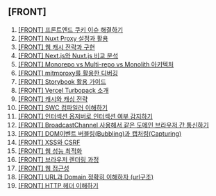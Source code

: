 ## [FRONT]

1. [[FRONT] 프론트엔드 쿠키 이슈 해결하기](/cookie/2024/08/22/front-cookie-issue/)
2. [[FRONT] Nuxt Proxy 설정과 활용](/proxy/cros/2024/08/30/nuxt-proxy/)
3. [[FRONT] 웹 캐시 전략과 구현](/cache/2024/09/03/web-cache/)
4. [[FRONT] Next.js와 Nuxt.js 비교 분석](/nextvsnuxt/2024/09/05/next-vs-nuxt/)
5. [[FRONT] Monorepo vs Multi-repo vs Monolith 아키텍처](/monorepo/multi-repo/monolith/2024/09/20/monorepo_multi-repo_monolith/)
6. [[FRONT] mitmproxy를 활용한 디버깅](/mitmproxy/2024/10/03/mitmproxy/)
7. [[FRONT] Storybook 활용 가이드](/StoryBook/2024/10/05/storybook/)
8. [[FRONT] Vercel Turbopack 소개](/bundler/2024/10/08/vercel_terbopack/)
9. [[FRONT] 캐시와 캐싱 전략](/caching/cache/2024/10/09/cache_caching/)
10. [[FRONT] SWC 컴파일러 이해하기](/swc/2024/10/17/swc/)
11. [[FRONT] 인터섹션 옵저버로 인터섹션 여부 감지하기](/front/2024/11/12/intersection-observer/)
12. [[FRONT] BroadcastChannel 사용해서 같은 도메인 브라우저 간 통신하기](/front/2024/11/29/broadcast_channel/)
13. [[FRONT] DOM이벤트 버블링(Bubbling)과 캡처링(Capturing)](/front/2024/12/24/bubbling-capturing/)
14. [[FRONT] XSS와 CSRF](/front/2024/12/26/xss-csrf/)
15. [[FRONT] 웹 성능 최적화 ](/front/2024/12/26/performance-optimization/)
16. [[FRONT] 브라우저 렌더링 과정](/front/2024/12/26/lender/)
17. [[FRONT] 웹 접근성](/front/2024/12/26/web-watch/)
18. [[FRONT] URL과 Domain 정확히 이해하자 (url구조)](/front/2025/01/03/url_domain/)
19. [[FRONT] HTTP 헤더 이해하기](/front/2025/01/07/HTTP-header/)
